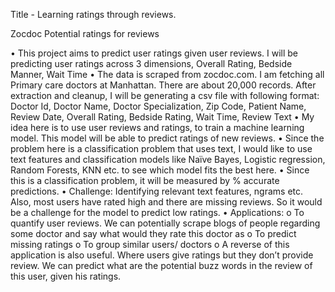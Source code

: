 Title - Learning ratings through reviews.

Zocdoc Potential ratings for reviews

•	This project aims to predict user ratings given user reviews. I will be predicting user ratings across 3 dimensions, Overall Rating, Bedside Manner, Wait Time
•	The data is scraped from zocdoc.com. I am fetching all Primary care doctors at Manhattan.  There are about 20,000 records.
After extraction and cleanup, I will be generating a csv file with following format:
Doctor Id, Doctor Name, Doctor Specialization, Zip Code, Patient Name, Review Date, Overall Rating, Bedside Rating, Wait Time, Review Text
•	My idea here is to use user reviews and ratings, to train a machine learning model. This model will be able to predict ratings of new reviews.
•	Since the problem here is a classification problem that uses text, I would like to use text features and classification models like Naïve Bayes, Logistic regression, Random Forests, KNN etc. to see which model fits the best here.
•	Since this is a classification problem, it will be measured by % accurate predictions.
•	Challenge: Identifying relevant text features, ngrams etc. Also, most users have rated high and there are missing reviews. So it would be a challenge for the model to predict low ratings.
•	Applications:
o	To quantify user reviews. We can potentially scrape blogs of people regarding some doctor and say what would they rate this doctor as
o	To predict missing ratings
o	To group similar users/ doctors
o	A reverse of this application is also useful. Where users give ratings but they don’t provide review. We can predict what are the potential buzz words in the review of this user, given his ratings.

